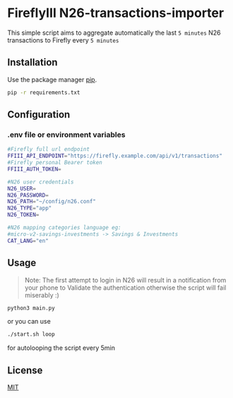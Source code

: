 # FireflyIII N26-transactions-importer

This simple script aims to aggregate automatically the last `5 minutes` N26 transactions to Firefly every `5 minutes`

## Installation

Use the package manager [pip](https://pip.pypa.io/en/stable/).

```bash
pip -r requirements.txt
```

## Configuration
### .env file or environment variables
```bash
#Firefly full url endpoint
FFIII_API_ENDPOINT="https://firefly.example.com/api/v1/transactions"
#Firefly personal Bearer token
FFIII_AUTH_TOKEN=

#N26 user credentials
N26_USER= 
N26_PASSWORD=
N26_PATH="~/config/n26.conf"
N26_TYPE="app"
N26_TOKEN=

#N26 mapping categories language eg:
#micro-v2-savings-investments -> Savings & Investments
CAT_LANG="en"
```

## Usage

> Note: The first attempt to login in N26 will result in a notification from your phone to Validate the authentication otherwise the script will fail miserably :)

```bash
python3 main.py
```
or you can use
```bash
./start.sh loop
```
for autolooping the script every 5min

## License
[MIT](https://choosealicense.com/licenses/mit/)
